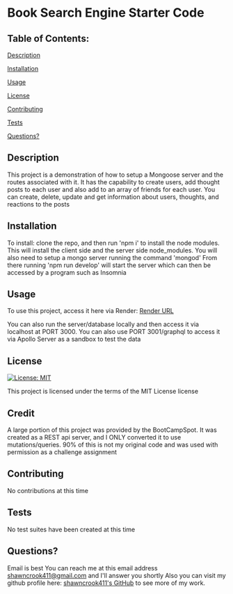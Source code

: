 # Book Search Engine Starter Code

## Table of Contents:
[Description](#description)

[Installation](#installation)

[Usage](#usage)

[License](#license)

[Contributing](#contributing)

[Tests](#tests)
 
[Questions?](#questions?)

## Description
This project is a demonstration of how to setup a Mongoose server and the routes associated with it. It has the capability to create users, add thought posts to each user and also add to an array of friends for each user. You can create, delete, update and get information about users, thoughts, and reactions to the posts 
## Installation
To install: clone the repo, and then run 'npm i' to install the node modules. This will install the client side and the server side node_modules. You will also need to setup a mongo server running the command 'mongod'  From there running 'npm run develop' will start the server which can then be accessed by a program such as Insomnia 
## Usage
To use this project, access it here via Render: 
[Render URL](https://book-search-engine-whom.onrender.com)

You can also run the server/database locally and then access it via localhost at PORT 3000. You can also use PORT 3001/graphql to access it via Apollo Server as a sandbox to test the data
## License
[![License: MIT](https://img.shields.io/badge/License-MIT-yellow.svg)](https://opensource.org/licenses/MIT)

This project is licensed under the terms of the MIT License license
## Credit
A large portion of this project was provided by the BootCampSpot. It was created as a REST api server, and I ONLY converted it to use mutations/queries. 90% of this is not my original code and was used with permission as a challenge assignment
## Contributing
No contributions at this time 
## Tests 
No test suites have been created at this time 
## Questions? 
Email is best
You can reach me at this email address shawncrook411@gmail.com and I'll answer you shortly
Also you can visit my github profile here: [shawncrook411's GitHub](https://github.com/shawncrook411) to see more of my work.